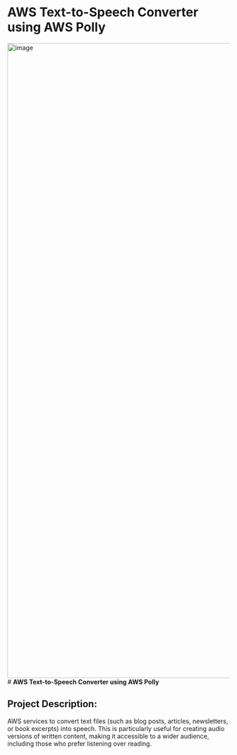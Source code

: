 # **AWS Text-to-Speech Converter using AWS Polly**

<img width="1440" alt="image" src="https://github.com/user-attachments/assets/d728f448-5e3e-470c-b5c8-fa2e528bf45e" /># **AWS Text-to-Speech Converter using AWS Polly**

## **Project Description:**

AWS services to convert text files (such as blog posts, articles, newsletters, or book excerpts) into speech. This is particularly useful for creating audio versions of written content, making it accessible to a wider audience, including those who prefer listening over reading.
